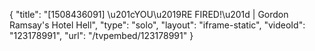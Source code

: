 {
    "title": "[1508436091] \u201cYOU\u2019RE FIRED!\u201d | Gordon Ramsay's Hotel Hell",
    "type": "solo",
    "layout": "iframe-static",
    "videoId": "123178991",
    "url": "\/tvpembed\/123178991"
}